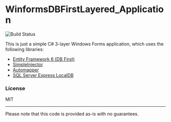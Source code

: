 # WinformsDBFirstLayered_Application

![Build Status](https://travis-ci.org/joemccann/dillinger.svg?branch=master)

This is just a simple C# 3-layer Windows Forms application, which uses the 
following libraries:

  - [Entity Framework 6 (DB First)](https://docs.microsoft.com/en-us/ef/ef6/modeling/designer/workflows/database-first)
  - [SimpleInjector](https://simpleinjector.org/)
  - [Automapper](https://automapper.org/)
  - [SQL Server Express LocalDB](https://docs.microsoft.com/en-us/sql/database-engine/configure-windows/sql-server-express-localdb?view=sql-server-ver15)


### License
MIT

----
Please note that this code is provided as-is with no guarantees.
